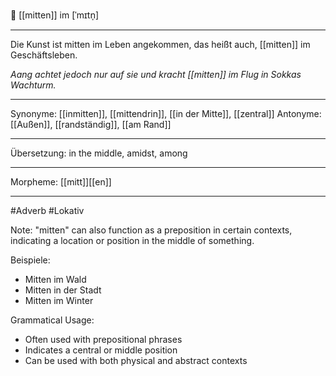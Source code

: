 📍 [[mitten]] im [ˈmɪtn̩]

---
Die Kunst ist mitten im Leben angekommen, das heißt auch, [[mitten]] im Geschäftsleben.

_Aang achtet jedoch nur auf sie und kracht [[mitten]] im Flug in Sokkas Wachturm._


---
Synonyme: [[inmitten]], [[mittendrin]], [[in der Mitte]], [[zentral]]
Antonyme: [[Außen]], [[randständig]], [[am Rand]]

---
Übersetzung: in the middle, amidst, among

---
Morpheme:
[[mitt]][[en]]

---
#Adverb #Lokativ

Note: "mitten" can also function as a preposition in certain contexts, indicating a location or position in the middle of something.

Beispiele:
- Mitten im Wald
- Mitten in der Stadt
- Mitten im Winter

Grammatical Usage:
- Often used with prepositional phrases
- Indicates a central or middle position
- Can be used with both physical and abstract contexts